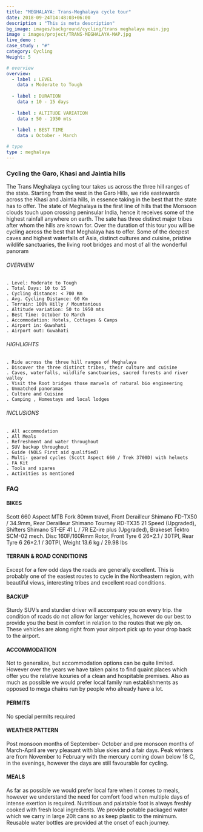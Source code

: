 ```yaml
---
title: "MEGHALAYA: Trans-Meghalaya cycle tour"
date: 2018-09-24T14:48:03+06:00
description : "This is meta description"
bg_image: images/background/cycling/trans meghalaya main.jpg
image : images/project/TRANS-MEGHALAYA-MAP.jpg
live_demo : 
case_study : "#"
category: Cycling
Weight: 5

# overview
overview:
  - label : LEVEL
    data : Moderate to Tough
    
  - label : DURATION
    data : 10 - 15 days
    
  - label : ALTITUDE VARIATION
    data : 50 - 1950 mts
    
  - label : BEST TIME
    data : October - March

# type
type : meghalaya
---
```


### Cycling the Garo, Khasi and Jaintia hills

The Trans Meghalaya cycling tour takes us across the three hill ranges of the state. Starting from the west in the Garo Hills, we ride eastewards across the Khasi and Jaintia hills, in essence taking in the best that the state has to offer. The state of Meghalaya is the first line of hills that the Monsoon clouds touch upon crossing peninsular India, hence it receives some of the highest rainfall anywhere on earth. The sate has three distinct major tribes after whom the hills are known for. Over the duration of this tour you will be cycling across the best that Meghalaya has to offer. Some of the deepest caves and highest waterfalls of Asia, distinct cultures and cuisine, pristine wildlife sanctuaries, the living root bridges and most of all the wonderful panoram



###### OVERVIEW
```
. Level: Moderate to Tough
. Total Days: 10 to 15 
. Cycling distance: < 700 Km
. Avg. Cycling Distance: 60 Km
. Terrain: 100% Hilly / Mountanious
. Altitude variation: 50 to 1950 mts
. Best Time: October to March
. Accommodation: Hotels, Cottages & Camps
. Airport in: Guwahati 
. Airport out: Guwahati 
```




###### HIGHLIGHTS
```
. Ride across the three hill ranges of Meghalaya
. Discover the three distinct tribes, their culture and cuisine
. Caves, waterfalls, wildlife sanctuaries, sacred forests and river valley
. Visit the Root bridges those marvels of natural bio engineering
. Unmatched panoramas
. Culture and Cuisine
. Camping , Homestays and local lodges
```

###### INCLUSIONS
```
. All accommodation
. All Meals
. Refreshment and water throughout
. SUV backup throughout
. Guide (NOLS First aid qualified)
. Multi- geared cycles (Scott Aspect 660 / Trek 3700D) with helmets
. FA Kit
. Tools and spares
. Activities as mentioned
```

### FAQ

#### BIKES

Scott 660 Aspect MTB
Fork 80mm travel, Front Derailleur Shimano FD-TX50 / 34.9mm, Rear Derailleur Shimano Tourney RD-TX35 21 Speed (Upgraded), Shifters Shimano ST-EF 41 L / 7R EZ-ire plus (Upgraded), Brakeset Tektro SCM-02 mech. Disc 160F/160Rmm Rotor, Front Tyre 6 26×2.1 / 30TPI, Rear Tyre 6 26×2.1 / 30TPI, Weight 13.6 kg / 29.98 lbs

#### TERRAIN & ROAD CONDITIOINS

Except for a few odd days the roads are generally excellent. This is probably one of the easiest routes to cycle in the Northeastern region, with beautiful views, interesting tribes and excellent road conditions.

#### BACKUP
Sturdy SUV’s and sturdier driver will accompany you on every trip. the condition of roads do not allow for larger vehicles, however do our best to provide you the best in comfort in relation to the routes that we ply on. These vehicles are along right from your airport pick up to your drop back to the airport.

#### ACCOMMODATION
Not to generalize, but accommodation options can be quite limited. However over the years we have taken pains to find quaint places which offer you the relative luxuries of a clean and hospitable premises. Also as much as possible we would prefer local family run establishments as opposed to mega chains run by people who already have a lot.

#### PERMITS
No special permits required

#### WEATHER PATTERN
Post monsoon months of September- October and pre monsoon months of March-April are very pleasant with blue skies and a fair days. Peak winters are from November to February with the mercury coming down below 18 C, in the evenings, however the days are still favourable for cycling.

#### MEALS
As far as possible we would prefer local fare when it comes to meals, however we understand the need for comfort food when multiple days of intense exertion is required. Nutritious and palatable foot is always freshly cooked with fresh local ingredients. We provide potable packaged water which we carry in large 20lt cans so as keep plastic to the minimum. Reusable water bottles are provided at the onset of each journey.



